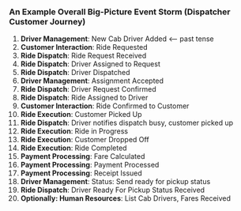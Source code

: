 ### An Example Overall Big-Picture Event Storm (Dispatcher Customer Journey)

1. **Driver Management**: New Cab Driver Added <-- past tense
2. **Customer Interaction**: Ride Requested
3. **Ride Dispatch**: Ride Request Received
4. **Ride Dispatch**: Driver Assigned to Request
5. **Ride Dispatch**: Driver Dispatched
6. **Driver Management**: Assignment Accepted
7. **Ride Dispatch**: Driver Request Confirmed
8. **Ride Dispatch**: Ride Assigned to Driver
9. **Customer Interaction**: Ride Confirmed to Customer
10. **Ride Execution**: Customer Picked Up
11. **Ride Dispatch**: Driver notifies dispatch busy, customer picked up
12. **Ride Execution**: Ride in Progress
13. **Ride Execution**: Customer Dropped Off
14. **Ride Execution**: Ride Completed
15. **Payment Processing**: Fare Calculated
16. **Payment Processing**: Payment Processed
17. **Payment Processing**: Receipt Issued
18. **Driver Management**: Status: Send ready for pickup status
19. **Ride Dispatch**: Driver Ready For Pickup Status Received
20. **Optionally: Human Resources**: List Cab Drivers, Fares Received
